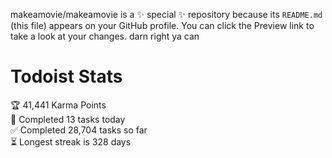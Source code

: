 makeamovie/makeamovie is a ✨ special ✨ repository because its `README.md` (this file) appears on your GitHub profile.
You can click the Preview link to take a look at your changes. darn right ya can

# Todoist Stats

<!-- TODO-IST:START -->
🏆  41,441 Karma Points           
🌸  Completed 13 tasks today           
✅  Completed 28,704 tasks so far           
⏳  Longest streak is 328 days
<!-- TODO-IST:END -->